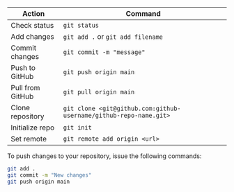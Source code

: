 
| Action           | Command                                                           |
| ---------------- | ----------------------------------------------------------------- |
| Check status     | `git status`                                                      |
| Add changes      | `git add .` or `git add filename`                                 |
| Commit changes   | `git commit -m "message"`                                         |
| Push to GitHub   | `git push origin main`                                            |
| Pull from GitHub | `git pull origin main`                                            |
| Clone repository | `git clone <git@github.com:github-username/github-repo-name.git>` |
| Initialize repo  | `git init`                                                        |
| Set remote       | `git remote add origin <url>`                                     |

To push changes to your repository, issue the following commands:
```bash
git add .
git commit -m "New changes"
git push origin main
```
